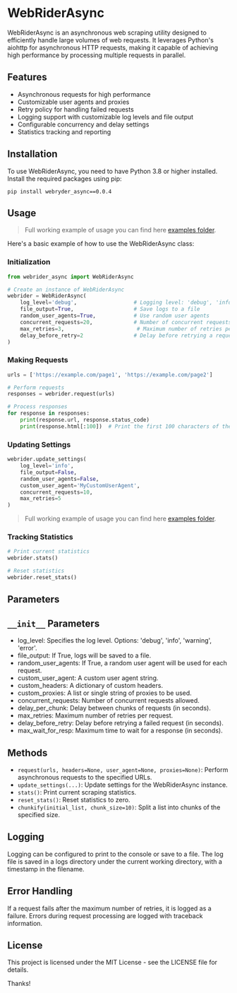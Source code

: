 # WebRiderAsync

WebRiderAsync is an asynchronous web scraping utility designed to efficiently handle large volumes of web requests. It leverages Python's aiohttp for asynchronous HTTP requests, making it capable of achieving high performance by processing multiple requests in parallel.

## Features
- Asynchronous requests for high performance
- Customizable user agents and proxies
- Retry policy for handling failed requests
- Logging support with customizable log levels and file output
- Configurable concurrency and delay settings
- Statistics tracking and reporting

## Installation

To use WebRiderAsync, you need to have Python 3.8 or higher installed. Install the required packages using pip:

```shell
pip install webryder_async==0.0.4
```

## Usage

> Full working example of usage you can find here [examples folder](https://github.com/bogdan-sikorsky/webrider_async/tree/main/examples).

Here's a basic example of how to use the WebRiderAsync class:

### Initialization

```python
from webrider_async import WebRiderAsync

# Create an instance of WebRiderAsync
webrider = WebRiderAsync(
    log_level='debug',                  # Logging level: 'debug', 'info', 'warning', 'error'
    file_output=True,                   # Save logs to a file
    random_user_agents=True,            # Use random user agents
    concurrent_requests=20,             # Number of concurrent requests
    max_retries=3,                       # Maximum number of retries per request
    delay_before_retry=2                # Delay before retrying a request (in seconds)
)
```

### Making Requests

```python
urls = ['https://example.com/page1', 'https://example.com/page2']

# Perform requests
responses = webrider.request(urls)

# Process responses
for response in responses:
    print(response.url, response.status_code)
    print(response.html[:100])  # Print the first 100 characters of the HTML
```

### Updating Settings

```python
webrider.update_settings(
    log_level='info',
    file_output=False,
    random_user_agents=False,
    custom_user_agent='MyCustomUserAgent',
    concurrent_requests=10,
    max_retries=5
)
```

> Full working example of usage you can find here [examples folder](https://github.com/bogdan-sikorsky/webrider_async/tree/main/examples).

### Tracking Statistics

```python
# Print current statistics
webrider.stats()

# Reset statistics
webrider.reset_stats()
```

## Parameters

## `__init__` Parameters

- log_level: Specifies the log level. Options: 'debug', 'info', 'warning', 'error'.
- file_output: If True, logs will be saved to a file.
- random_user_agents: If True, a random user agent will be used for each request.
- custom_user_agent: A custom user agent string.
- custom_headers: A dictionary of custom headers.
- custom_proxies: A list or single string of proxies to be used.
- concurrent_requests: Number of concurrent requests allowed.
- delay_per_chunk: Delay between chunks of requests (in seconds).
- max_retries: Maximum number of retries per request.
- delay_before_retry: Delay before retrying a failed request (in seconds).
- max_wait_for_resp: Maximum time to wait for a response (in seconds).

## Methods

- `request(urls, headers=None, user_agent=None, proxies=None)`: Perform asynchronous requests to the specified URLs.
- `update_settings(...)`: Update settings for the WebRiderAsync instance.
- `stats()`: Print current scraping statistics.
- `reset_stats()`: Reset statistics to zero.
- `chunkify(initial_list, chunk_size=10)`: Split a list into chunks of the specified size.

## Logging

Logging can be configured to print to the console or save to a file. The log file is saved in a logs directory under the current working directory, with a timestamp in the filename.

## Error Handling

If a request fails after the maximum number of retries, it is logged as a failure. Errors during request processing are logged with traceback information.

## License

This project is licensed under the MIT License - see the LICENSE file for details.

Thanks!
